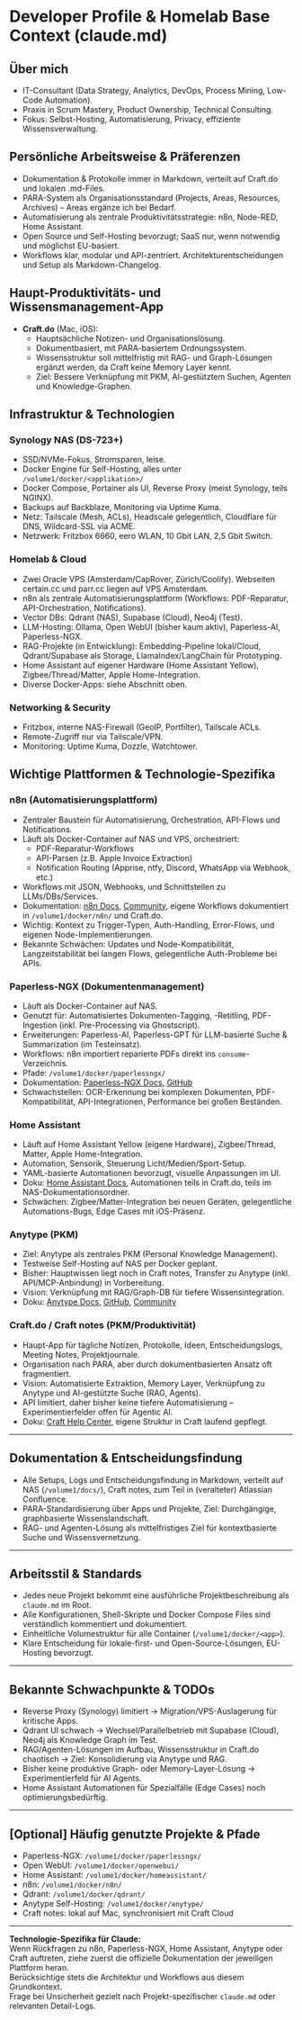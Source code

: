 # Developer Profile & Homelab Base Context (claude.md)

## Über mich

- IT-Consultant (Data Strategy, Analytics, DevOps, Process Mining, Low-Code Automation).
- Praxis in Scrum Mastery, Product Ownership, Technical Consulting.
- Fokus: Selbst-Hosting, Automatisierung, Privacy, effiziente Wissensverwaltung.

## Persönliche Arbeitsweise & Präferenzen

- Dokumentation & Protokolle immer in Markdown, verteilt auf Craft.do und lokalen .md-Files.
- PARA-System als Organisationsstandard (Projects, Areas, Resources, Archives) – Areas ergänze ich bei Bedarf.
- Automatisierung als zentrale Produktivitätsstrategie: n8n, Node-RED, Home Assistant.
- Open Source und Self-Hosting bevorzugt; SaaS nur, wenn notwendig und möglichst EU-basiert.
- Workflows klar, modular und API-zentriert. Architekturentscheidungen und Setup als Markdown-Changelog.

## Haupt-Produktivitäts- und Wissensmanagement-App

- **Craft.do** (Mac, iOS):  
  - Hauptsächliche Notizen- und Organisationslösung.
  - Dokumentbasiert, mit PARA-basiertem Ordnungssystem.
  - Wissensstruktur soll mittelfristig mit RAG- und Graph-Lösungen ergänzt werden, da Craft keine Memory Layer kennt.
  - Ziel: Bessere Verknüpfung mit PKM, AI-gestütztem Suchen, Agenten und Knowledge-Graphen.

## Infrastruktur & Technologien

### Synology NAS (DS-723+)

- SSD/NVMe-Fokus, Stromsparen, leise.
- Docker Engine für Self-Hosting, alles unter `/volume1/docker/<applikation>/`
- Docker Compose, Portainer als UI, Reverse Proxy (meist Synology, teils NGINX).
- Backups auf Backblaze, Monitoring via Uptime Kuma.
- Netz: Tailscale (Mesh, ACLs), Headscale gelegentlich, Cloudflare für DNS, Wildcard-SSL via ACME.
- Netzwerk: Fritzbox 6660, eero WLAN, 10 Gbit LAN, 2,5 Gbit Switch.

### Homelab & Cloud

- Zwei Oracle VPS (Amsterdam/CapRover, Zürich/Coolify). Webseiten certain.cc und parr.cc liegen auf VPS Amsterdam.
- n8n als zentrale Automatisierungsplattform (Workflows: PDF-Reparatur, API-Orchestration, Notifications).
- Vector DBs: Qdrant (NAS), Supabase (Cloud), Neo4j (Test).  
- LLM-Hosting: Ollama, Open WebUI (bisher kaum aktiv), Paperless-AI, Paperless-NGX.
- RAG-Projekte (in Entwicklung): Embedding-Pipeline lokal/Cloud, Qdrant/Supabase als Storage, LlamaIndex/LangChain für Prototyping.
- Home Assistant auf eigener Hardware (Home Assistant Yellow), Zigbee/Thread/Matter, Apple Home-Integration.
- Diverse Docker-Apps: siehe Abschnitt oben.

### Networking & Security

- Fritzbox, interne NAS-Firewall (GeoIP, Portfilter), Tailscale ACLs.
- Remote-Zugriff nur via Tailscale/VPN.
- Monitoring: Uptime Kuma, Dozzle, Watchtower.

## Wichtige Plattformen & Technologie-Spezifika

### n8n (Automatisierungsplattform)

- Zentraler Baustein für Automatisierung, Orchestration, API-Flows und Notifications.
- Läuft als Docker-Container auf NAS und VPS, orchestriert:  
  - PDF-Reparatur-Workflows  
  - API-Parsen (z.B. Apple Invoice Extraction)  
  - Notification Routing (Apprise, ntfy, Discord, WhatsApp via Webhook, etc.)
- Workflows mit JSON, Webhooks, und Schnittstellen zu LLMs/DBs/Services.
- Dokumentation: [n8n Docs](https://docs.n8n.io/), [Community](https://community.n8n.io/), eigene Workflows dokumentiert in `/volume1/docker/n8n/` und Craft.do.
- Wichtig: Kontext zu Trigger-Typen, Auth-Handling, Error-Flows, und eigenen Node-Implementierungen.
- Bekannte Schwächen: Updates und Node-Kompatibilität, Langzeitstabilität bei langen Flows, gelegentliche Auth-Probleme bei APIs.

### Paperless-NGX (Dokumentenmanagement)

- Läuft als Docker-Container auf NAS.
- Genutzt für: Automatisiertes Dokumenten-Tagging, -Retitling, PDF-Ingestion (inkl. Pre-Processing via Ghostscript).
- Erweiterungen: Paperless-AI, Paperless-GPT für LLM-basierte Suche & Summarization (im Testeinsatz).
- Workflows: n8n importiert reparierte PDFs direkt ins `consume`-Verzeichnis.
- Pfade: `/volume1/docker/paperlessngx/`
- Dokumentation: [Paperless-NGX Docs](https://paperless-ngx.readthedocs.io/), [GitHub](https://github.com/paperless-ngx/paperless-ngx)
- Schwachstellen: OCR-Erkennung bei komplexen Dokumenten, PDF-Kompatibilität, API-Integrationen, Performance bei großen Beständen.

### Home Assistant

- Läuft auf Home Assistant Yellow (eigene Hardware), Zigbee/Thread, Matter, Apple Home-Integration.
- Automation, Sensorik, Steuerung Licht/Medien/Sport-Setup.
- YAML-basierte Automationen bevorzugt, visuelle Anpassungen im UI.
- Doku: [Home Assistant Docs](https://www.home-assistant.io/docs/), Automationen teils in Craft.do, teils im NAS-Dokumentationsordner.
- Schwächen: Zigbee/Matter-Integration bei neuen Geräten, gelegentliche Automations-Bugs, Edge Cases mit iOS-Präsenz.

### Anytype (PKM)

- Ziel: Anytype als zentrales PKM (Personal Knowledge Management).
- Testweise Self-Hosting auf NAS per Docker geplant.
- Bisher: Hauptwissen liegt noch in Craft notes, Transfer zu Anytype (inkl. API/MCP-Anbindung) in Vorbereitung.
- Vision: Verknüpfung mit RAG/Graph-DB für tiefere Wissensintegration.
- Doku: [Anytype Docs](https://docs.anytype.io/), [GitHub](https://github.com/anyproto/anytype-ts), [Community](https://community.anytype.io/)

### Craft.do / Craft notes (PKM/Produktivität)

- Haupt-App für tägliche Notizen, Protokolle, Ideen, Entscheidungslogs, Meeting Notes, Projektjournale.
- Organisation nach PARA, aber durch dokumentbasierten Ansatz oft fragmentiert.
- Vision: Automatisierte Extraktion, Memory Layer, Verknüpfung zu Anytype und AI-gestützte Suche (RAG, Agents).
- API limitiert, daher bisher keine tiefere Automatisierung – Experimentierfelder offen für Agentic AI.
- Doku: [Craft Help Center](https://support.craft.do/), eigene Struktur in Craft laufend gepflegt.

---

## Dokumentation & Entscheidungsfindung

- Alle Setups, Logs und Entscheidungsfindung in Markdown, verteilt auf NAS (`/volume1/docs/`), Craft notes, zum Teil in (veralteter) Atlassian Confluence.
- PARA-Standardisierung über Apps und Projekte, Ziel: Durchgängige, graphbasierte Wissenslandschaft.
- RAG- und Agenten-Lösung als mittelfristiges Ziel für kontextbasierte Suche und Wissensvernetzung.

---

## Arbeitsstil & Standards

- Jedes neue Projekt bekommt eine ausführliche Projektbeschreibung als `claude.md` im Root.
- Alle Konfigurationen, Shell-Skripte und Docker Compose Files sind verständlich kommentiert und dokumentiert.
- Einheitliche Volumestruktur für alle Container (`/volume1/docker/<app>`).
- Klare Entscheidung für lokale-first- und Open-Source-Lösungen, EU-Hosting bevorzugt.

---

## Bekannte Schwachpunkte & TODOs

- Reverse Proxy (Synology) limitiert → Migration/VPS-Auslagerung für kritische Apps.
- Qdrant UI schwach → Wechsel/Parallelbetrieb mit Supabase (Cloud), Neo4j als Knowledge Graph im Test.
- RAG/Agenten-Lösungen im Aufbau, Wissensstruktur in Craft.do chaotisch → Ziel: Konsolidierung via Anytype und RAG.
- Bisher keine produktive Graph- oder Memory-Layer-Lösung → Experimentierfeld für AI Agents.
- Home Assistant Automationen für Spezialfälle (Edge Cases) noch optimierungsbedürftig.

---

## [Optional] Häufig genutzte Projekte & Pfade

- Paperless-NGX: `/volume1/docker/paperlessngx/`
- Open WebUI: `/volume1/docker/openwebui/`
- Home Assistant: `/volume1/docker/homeassistant/`
- n8n: `/volume1/docker/n8n/`
- Qdrant: `/volume1/docker/qdrant/`
- Anytype Self-Hosting: `/volume1/docker/anytype/`
- Craft notes: lokal auf Mac, synchronisiert mit Craft Cloud

---

**Technologie-Spezifika für Claude:**  
Wenn Rückfragen zu n8n, Paperless-NGX, Home Assistant, Anytype oder Craft auftreten, ziehe zuerst die offizielle Dokumentation der jeweiligen Plattform heran.  
Berücksichtige stets die Architektur und Workflows aus diesem Grundkontext.  
Frage bei Unsicherheit gezielt nach Projekt-spezifischer `claude.md` oder relevanten Detail-Logs.
